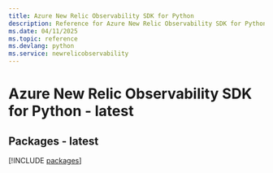 ```yaml
---
title: Azure New Relic Observability SDK for Python
description: Reference for Azure New Relic Observability SDK for Python
ms.date: 04/11/2025
ms.topic: reference
ms.devlang: python
ms.service: newrelicobservability
---
```

# Azure New Relic Observability SDK for Python - latest
## Packages - latest
[!INCLUDE [packages](new-relic-observability-index.md)]